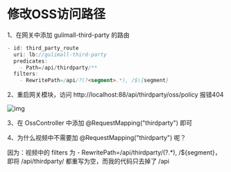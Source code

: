 # 修改OSS访问路径

1、在网关中添加 gulimall-third-party 的路由

```java
- id: third_party_route
  uri: lb://gulimall-third-party
  predicates:
    - Path=/api/thirdparty/**
  filters:
    - RewritePath=/api/?(?<segment>.*), /$\{segment}
```

2、重启网关模块，访问 http://localhost:88/api/thirdparty/oss/policy 报错404

![img](https://cdn.nlark.com/yuque/0/2023/png/2836791/1692240212481-4f0b815e-e6f5-49bb-a7f9-d7de67b53a24.png)

3、在 OssController 中添加 @RequestMapping("thirdparty") 即可

4、为什么视频中不需要加 @RequestMapping("thirdparty") 呢？

因为：视频中的 filters 为 - RewritePath=/api/thirdparty/(?<segment>.*), /$\{segment}，即将 /api/thirdparty/ 都重写为空，而我的代码只去掉了 /api